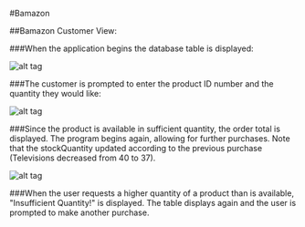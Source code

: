#Bamazon

##Bamazon Customer View:

###When the application begins the database table is displayed:

![alt tag](../images/customer)

###The customer is prompted to enter the product ID number and the quantity they would like:

![alt tag](../images/customer1)

###Since the product is available in sufficient quantity, the order total is displayed. The program begins again, allowing for further purchases. Note that the stockQuantity updated according to the previous purchase (Televisions decreased from 40 to 37).

![alt tag](../images/customer2)

###When the user requests a higher quantity of a product than is available, "Insufficient Quantity!" is displayed. The table displays again and the user is prompted to make another purchase.
